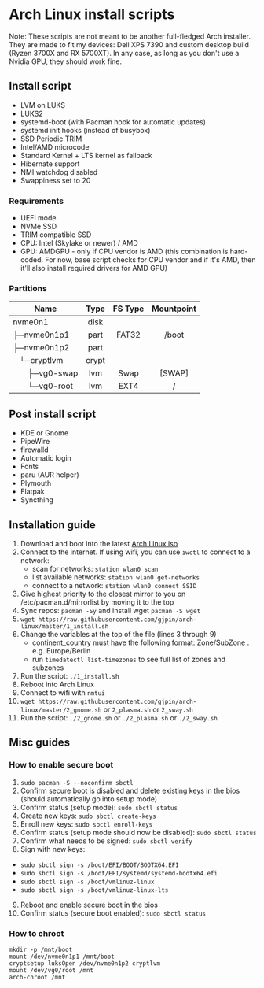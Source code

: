 # Arch Linux install scripts

Note: These scripts are not meant to be another full-fledged Arch installer. They are made to fit my devices: Dell XPS 7390 and custom desktop build (Ryzen 3700X and RX 5700XT). In any case, as long as you don't use a Nvidia GPU, they should work fine.

## Install script

- LVM on LUKS
- LUKS2
- systemd-boot (with Pacman hook for automatic updates)
- systemd init hooks (instead of busybox)
- SSD Periodic TRIM
- Intel/AMD microcode
- Standard Kernel + LTS kernel as fallback
- Hibernate support
- NMI watchdog disabled
- Swappiness set to 20

### Requirements

- UEFI mode
- NVMe SSD
- TRIM compatible SSD
- CPU: Intel (Skylake or newer) / AMD
- GPU: AMDGPU - only if CPU vendor is AMD (this combination is hard-coded. For now, base script checks for CPU vendor and if it's AMD, then it'll also install required drivers for AMD GPU)

### Partitions

| Name                                                 | Type  | FS Type | Mountpoint |
| ---------------------------------------------------- | :---: | :-----: | :--------: |
| nvme0n1                                              | disk  |         |            |
| ├─nvme0n1p1                                          | part  |  FAT32  |   /boot    |
| ├─nvme0n1p2                                          | part  |         |            |
| &nbsp;&nbsp;&nbsp;└─cryptlvm                         | crypt |         |            |
| &nbsp;&nbsp;&nbsp;&nbsp;&nbsp;&nbsp;&nbsp;├─vg0-swap |  lvm  |   Swap  |   [SWAP]   |
| &nbsp;&nbsp;&nbsp;&nbsp;&nbsp;&nbsp;&nbsp;└─vg0-root |  lvm  |   EXT4  |     /      |

## Post install script

- KDE or Gnome
- PipeWire
- firewalld
- Automatic login
- Fonts
- paru (AUR helper)
- Plymouth
- Flatpak
- Syncthing

## Installation guide

1. Download and boot into the latest [Arch Linux iso](https://www.archlinux.org/download/)
2. Connect to the internet. If using wifi, you can use `iwctl` to connect to a network:
   - scan for networks: `station wlan0 scan`
   - list available networks: `station wlan0 get-networks`
   - connect to a network: `station wlan0 connect SSID`
3. Give highest priority to the closest mirror to you on /etc/pacman.d/mirrorlist by moving it to the top
4. Sync repos: `pacman -Sy` and install wget `pacman -S wget`
5. `wget https://raw.githubusercontent.com/gjpin/arch-linux/master/1_install.sh`
6. Change the variables at the top of the file (lines 3 through 9)
   - continent_country must have the following format: Zone/SubZone . e.g. Europe/Berlin
   - run `timedatectl list-timezones` to see full list of zones and subzones
7. Run the script: `./1_install.sh`
8. Reboot into Arch Linux
9. Connect to wifi with `nmtui`
10. `wget https://raw.githubusercontent.com/gjpin/arch-linux/master/2_gnome.sh` or `2_plasma.sh` or `2_sway.sh`
11. Run the script: `./2_gnome.sh` or `./2_plasma.sh` or `./2_sway.sh`

## Misc guides
### How to enable secure boot

1. `sudo pacman -S --noconfirm sbctl`
2. Confirm secure boot is disabled and delete existing keys in the bios (should automatically go into setup mode)
3. Confirm status (setup mode): `sudo sbctl status`
4. Create new keys: `sudo sbctl create-keys`
5. Enroll new keys: `sudo sbctl enroll-keys`
6. Confirm status (setup mode should now be disabled): `sudo sbctl status`
7. Confirm what needs to be signed: `sudo sbctl verify`
8. Sign with new keys:

- `sudo sbctl sign -s /boot/EFI/BOOT/BOOTX64.EFI`
- `sudo sbctl sign -s /boot/EFI/systemd/systemd-bootx64.efi`
- `sudo sbctl sign -s /boot/vmlinuz-linux`
- `sudo sbctl sign -s /boot/vmlinuz-linux-lts`

9. Reboot and enable secure boot in the bios
10. Confirm status (secure boot enabled): `sudo sbctl status`

### How to chroot

```
mkdir -p /mnt/boot
mount /dev/nvme0n1p1 /mnt/boot
cryptsetup luksOpen /dev/nvme0n1p2 cryptlvm
mount /dev/vg0/root /mnt
arch-chroot /mnt
```